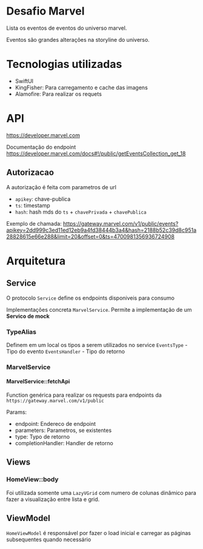 # Desafio Marvel
Lista os eventos de eventos do universo marvel.

Eventos são grandes alterações na storyline do universo.

# Tecnologias utilizadas
- SwiftUI
- KingFisher: Para carregamento e cache das imagens
- Alamofire: Para realizar os requets

# API
https://developer.marvel.com

Documentação do endpoint 
https://developer.marvel.com/docs#!/public/getEventsCollection_get_18

## Autorizacao
A autorização é feita com parametros de url 
- `apikey`: chave-publica 
- `ts`: timestamp 
- `hash`: hash mds do `ts` + `chavePrivada` + `chavePublica`


Exemplo de chamada:
https://gateway.marvel.com/v1/public/events?apikey=2dd999c3ed11ed12eb9a4fd38444b3a4&hash=2188b52c39d8c951a28828615e66e288&limit=20&offset=0&ts=4700981356936724908

# Arquitetura

## Service
O protocolo `Service` define os endpoints disponiveis para consumo

Implementações concreta `MarvelService`. Permite a implementação de um __Servico de mock__

### TypeAlias
Definem em um local os tipos a serem utilizados no service
`EventsType` - Tipo do evento
`EventsHandler` - Tipo do retorno 

### MarvelService

#### MarvelService::fetchApi
Function genérica para realizar os requests para endpoints da `https://gateway.marvel.com/v1/public`

Params: 
- endpoint: Endereco de endpoint
- parameters: Parametros, se existentes
- type: Typo de retorno
- completionHandler: Handler de retorno


## Views

### HomeView::body
Foi utilizada somente uma `LazyVGrid` com numero de colunas dinâmico para fazer a visualização entre lista e grid.

## ViewModel

`HomeViewModel` é responsável por fazer o load inicial e carregar as páginas subsequentes quando necessário
